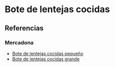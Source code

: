 # Bote de lentejas cocidas

## Referencias

### Mercadona 

* [Bote de lentejas cocidas pequeño](https://tienda.mercadona.es/product/26011/lenteja-cocida-pardina-hacendado-tarro)
* [Bote de lentejas cocidas grande](https://tienda.mercadona.es/product/26030/lenteja-cocida-pardina-hacendado-tarro)